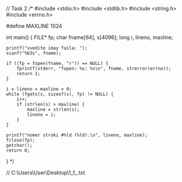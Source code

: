 //  Task 2
/*
#include <stdio.h>
#include <stdlib.h>
#include <string.h>
#include <errno.h>

#define MAXLINE 1024

int main()
{
    FILE* fp;
    char fname[64], s[4096];
    long i, lineno, maxline;

    printf("vvedite imay faila: ");
    scanf("%63s", fname);

    if ((fp = fopen(fname, "r")) == NULL) {
        fprintf(stderr, "fopen: %s: %s\n", fname, strerror(errno));
        return 1;
    }

    i = lineno = maxline = 0;
    while (fgets(s, sizeof(s), fp) != NULL) {
        i++;
        if (strlen(s) > maxline) {
            maxline = strlen(s);
            lineno = i;
        }
    }

    printf("nomer stroki #%ld (%ld).\n", lineno, maxline);
    fclose(fp);
    getchar();
    return 0;
} */

//  C:\\Users\\User\\Desktop\\1_f_.txt

